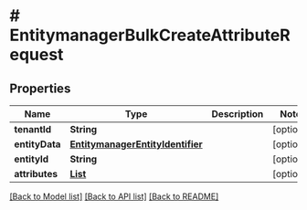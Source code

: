 # # EntitymanagerBulkCreateAttributeRequest


## Properties 


Name | Type | Description | Notes
------------ | ------------- | ------------- | -------------
**tenantId**| **String** |   | [optional]
**entityData**| [**EntitymanagerEntityIdentifier**](EntitymanagerEntityIdentifier.md) |   | [optional]
**entityId**| **String** |   | [optional]
**attributes**| [**List<EntitymanagerAttribute>**](EntitymanagerAttribute.md) |   | [optional]


[[Back to Model list]](../../README.md#models) [[Back to API list]](../../README.md#endpoints) [[Back to README]](../../README.md)

